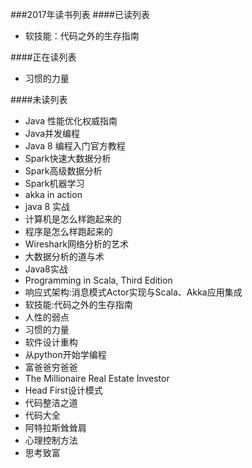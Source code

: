 ###2017年读书列表
####已读列表
* 软技能：代码之外的生存指南

####正在读列表
* 习惯的力量

####未读列表
* Java 性能优化权威指南
* Java并发编程
* Java 8 编程入门官方教程
* Spark快速大数据分析
* Spark高级数据分析
* Spark机器学习
* akka in action
* java 8 实战
* 计算机是怎么样跑起来的
* 程序是怎么样跑起来的
* Wireshark网络分析的艺术
* 大数据分析的道与术
* Java8实战
* Programming in Scala, Third Edition
* 响应式架构:消息模式Actor实现与Scala、Akka应用集成
* 软技能:代码之外的生存指南
* 人性的弱点
* 习惯的力量
* 软件设计重构
* 从python开始学编程
* 富爸爸穷爸爸
* The Millionaire Real Estate Investor
* Head First设计模式
* 代码整洁之道
* 代码大全
* 阿特拉斯耸耸肩
* 心理控制方法
* 思考致富